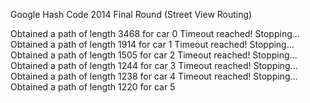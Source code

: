 Google Hash Code 2014 Final Round (Street View Routing)

Obtained a path of length 3468 for car 0
Timeout reached! Stopping...
Obtained a path of length 1914 for car 1
Timeout reached! Stopping...
Obtained a path of length 1505 for car 2
Timeout reached! Stopping...
Obtained a path of length 1244 for car 3
Timeout reached! Stopping...
Obtained a path of length 1238 for car 4
Timeout reached! Stopping...
Obtained a path of length 1220 for car 5